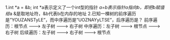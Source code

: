 1.int *a = &b;
    int *a表示定义了一个int型的指针
    *a=b表示指针a指向b，即把b赋值给*a
    &是取地址符，&b代表b在内存的地址
2.已知一棵树的前序遍历是”YOUZANSTyLE”，而中序遍历是”UOZNAYyLTSE”，后序遍历是？ 
   前序遍历：根节点 ---> 左子树 ---> 右子树
   中序遍历：左子树 ---> 根节点 ---> 右子树
   后续遍历：左子树 ---> 右子树 ---> 根节点  
